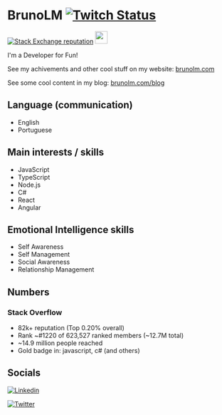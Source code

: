 # BrunoLM [![Twitch Status](https://img.shields.io/twitch/status/brunolm?style=for-the-badge&logo=twitch&logoColor=fff&label=Twitch)](https://www.twitch.tv/brunolm)
[![Stack Exchange reputation](https://img.shields.io/stackexchange/stackoverflow/r/340760?style=for-the-badge&color=orange&label=Stack+Overflow&logo=stackoverflow&logoColor=fff&cacheSeconds=952000)](https://stackoverflow.com/users/340760/brunolm)
[<img src="https://www.codewars.com/users/brunolm/badges/micro" height="28px">](https://www.codewars.com/users/brunolm)

I'm a Developer for Fun!

See my achivements and other cool stuff on my website: [brunolm.com](https://brunolm.com/)

See some cool content in my blog: [brunolm.com/blog](https://brunolm.com/blog)

## Language (communication)

- English
- Portuguese

## Main interests / skills

- JavaScript
- TypeScript
- Node.js
- C#
- React
- Angular

## Emotional Intelligence skills

- Self Awareness
- Self Management
- Social Awareness
- Relationship Management

## Numbers

### Stack Overflow

- 82k+ reputation (Top 0.20% overall)
- Rank ~#1220 of 623,527 ranked members (~12.7M total)
- ~14.9 million people reached
- Gold badge in: javascript, c# (and others)

## Socials

[![Linkedin](https://img.shields.io/badge/LinkedIn-100%25-blue?style=for-the-badge&logo=Linkedin&logoColor=white&link=https://www.linkedin.com/in/brunolm/)](https://www.linkedin.com/in/brunolm/)

[![Twitter](https://img.shields.io/twitter/follow/brunolm7?color=1DA1F2&label=Twitter&logo=twitter&logoColor=fff&style=for-the-badge)](https://twitter.com/BrunoLM7)
